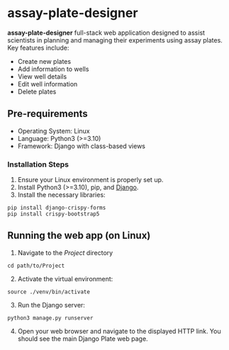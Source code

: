 # assay-plate-designer
**assay-plate-designer** full-stack web application designed to assist scientists in planning and managing their experiments using assay plates. Key features include:
- Create new plates
- Add information to wells
- View well details
- Edit well information
- Delete plates

## Pre-requirements
- Operating System: Linux
- Language: Python3 (>=3.10)
- Framework: Django with class-based views

### Installation Steps
1. Ensure your Linux environment is properly set up.
2. Install Python3 (>=3.10), pip, and [Django](https://docs.djangoproject.com/en/4.2/topics/install/).
3. Install the necessary libraries:
```
pip install django-crispy-forms
pip install crispy-bootstrap5
```

## Running the web app (on Linux)
1. Navigate to the *Project* directory 
```
cd path/to/Project
```
2. Activate the virtual environment:
```
source ./venv/bin/activate
```
3. Run the Django server:
```
python3 manage.py runserver
```
4. Open your web browser and navigate to the displayed HTTP link. You should see the main Django Plate web page.
